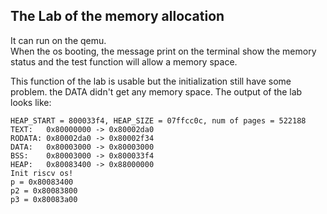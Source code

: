 ## The Lab of the memory allocation  
  
It can run on the qemu.  
When the os booting, the message print on the terminal show the memory status and the test function will allow a memory space.   
  
This function of the lab is usable but the initialization still have some problem. the DATA didn't get any memory space. The output of the lab looks like:  
```
HEAP_START = 800033f4, HEAP_SIZE = 07ffcc0c, num of pages = 522188
TEXT:   0x80000000 -> 0x80002da0
RODATA: 0x80002da0 -> 0x80002f34
DATA:   0x80003000 -> 0x80003000
BSS:    0x80003000 -> 0x800033f4
HEAP:   0x80083400 -> 0x88000000
Init riscv os!
p = 0x80083400
p2 = 0x80083800
p3 = 0x80083a00
```
